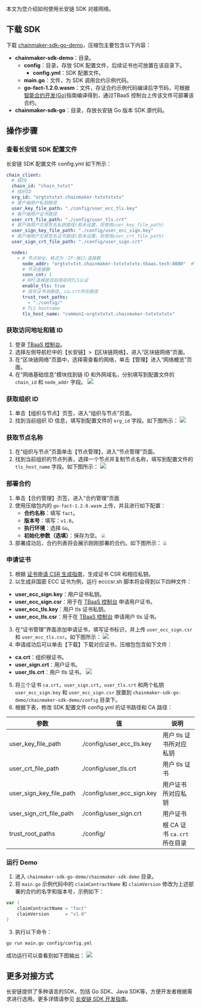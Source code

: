 本文为您介绍如何使用长安链 SDK 对接网络。




## 下载 SDK

下载 [chainmaker-sdk-go-demo](https://tbaasdoc-1259695942.cos.ap-guangzhou.myqcloud.com/chainmaker-sdk-go-demo.zip)，压缩包主要包含以下内容：

- **chainmaker-sdk-demo**：目录。
  - **config**：目录，存放 SDK 配置文件，后续证书也可放置在该目录下。
    - **config.yml**：SDK 配置文件。
  - **main.go**：文件，为 SDK 调用合约示例代码。
  - **go-fact-1.2.0.wasm**：文件，存证合约示例代码编译后字节码，可根据[智能合约开发(Go)](https://cloud.tencent.com/document/product/663/60112)指南编译得到，通过TBaaS 控制台上传该文件可部署该合约。
- **chainmaker-sdk-go**：目录，存放长安链 Go 版本 SDK 源代码。



## 操作步骤


### 查看长安链 SDK 配置文件

长安链 SDK 配置文件 config.yml 如下所示：

```yml
chain_client:
  # 链ID
  chain_id: "chain_txtxt"
  # 组织ID
  org_id: "orgtxtxtxt.chainmaker-txtxtxtxtx"
  # 客户端用户私钥路径
  user_key_file_path: "./config/user_ecc_tls.key"
  # 客户端用户证书路径
  user_crt_file_path: "./config/user_tls.crt"
  # 客户端用户交易签名私钥路径(若未设置，将使用user_key_file_path)
  user_sign_key_file_path: "./config/user_ecc_sign.key"
  # 客户端用户交易签名证书路径(若未设置，将使用user_crt_file_path)
  user_sign_crt_file_path: "./config/user_sign.crt"

  nodes:
    - # 节点地址，格式为：IP:端口:连接数
      node_addr: "orgtxtxtxt.chainmaker-txtxtxtxtx.tbaas.tech:8080"  #"外网域名:端口"
      # 节点连接数
      conn_cnt: 1
      # RPC连接是否启用双向TLS认证
      enable_tls: true
      # 信任证书池路径, ca.crt所在路径
      trust_root_paths:
        - "./config/"
      # TLS hostname
      tls_host_name: "common1-orgtxtxtxt.chainmaker-txtxtxtxtx"
```

### 获取访问地址和链 ID

1. 登录 [TBaaS 控制台](https://console.cloud.tencent.com/tbaas/overview)。
2. 选择左侧导航栏中的【长安链】>【区块链网络】，进入“区块链网络”页面。
3. 在“区块链网络”页面中，选择需查看的网络，单击【管理】进入“网络概览”页面。
4. 在“网络基础信息”模块找到链 ID 和外网域名，分别填写到配置文件的 `chain_id` 和 `node_addr` 字段。
   <img src="https://main.qcloudimg.com/raw/7eb254ab8e889e163c8fb5bf681c86a4.png">


### 获取组织 ID

1. 单击【组织与节点】页签，进入“组织与节点”页面。
2. 找到当前组织 ID 信息，填写到配置文件的 `org_id` 字段。如下图所示：
   ![](https://main.qcloudimg.com/raw/8f0ab0369019b96e64db29efd2e72ac4.png)


### 获取节点名称

1. 在“组织与节点”页面单击【节点管理】，进入“节点管理”页面。
2. 找到当前组织的节点列表，选择一个节点并复制节点名称，填写到配置文件的 `tls_host_name` 字段。如下图所示：
   ![](https://main.qcloudimg.com/raw/930294344d259011819adfab7dc9db3f.png)


### 部署合约

1. 单击【合约管理】页签，进入“合约管理”页面
2. 使用压缩包内的 `go-fact-1.2.0.wasm` 上传，并且进行如下配置：
   - **合约名称**：填写 `fact`。
   - **版本号**：填写：`v1.0`。
   - **执行环境**：选择 `Go`。
   - **初始化参数（选填）**：保存为空。
     <img src="https://main.qcloudimg.com/raw/2d6651004a61dcb4dcd03133bf2a12c0.png" style="zoom: 60%;" />
3. 部署成功后，合约列表将会展示刚刚部署的合约。如下图所示：
   <img src="https://main.qcloudimg.com/raw/36139a20c5410526c643bc79c8e84092.png" style="zoom: 60%;" />


### 申请证书

1. 根据 [证书申请 CSR 生成指南](https://cloud.tencent.com/document/product/663/60114)，生成证书 CSR 和相应私钥。
2. 以生成非国密 ECC 证书为例，运行 ecccsr.sh 脚本将会得到以下四种文件：

 - **user_ecc_sign.key**：用户证书私钥。
 - **user_ecc_sign.csr**：用于在 [TBaaS 控制台](https://console.cloud.tencent.com/tbaas/overview) 申请用户证书。
 - **user_ecc_tls.key**：用户 tls 证书私钥。
 - **user_ecc_tls.csr**：用于在 [TBaaS 控制台](https://console.cloud.tencent.com/tbaas/overview) 申请用户 tls 证书。

3. 在“证书管理”界面添加申请证书，填写证书标识，并上传 `user_ecc_sign.csr` 和 `user_ecc_tls.csr`。如下图所示：
   ![](https://main.qcloudimg.com/raw/cc4ad0d188524a6a6bc6fcdc161d2dd6.png)
4. 申请成功后可以单击【下载】下载对应证书，压缩包包含如下文件：

 - **ca.crt**：组织根证书。
 - **user_sign.crt**：用户证书。
 - **user_tls.crt**：用户 tls 证书。
   <img src="https://main.qcloudimg.com/raw/6e0bf44f12f26a16fc5a0dab3d483881.png"/>

5. 将三个证书 `ca.crt`，`user_sign.crt`，`user_tls.crt` 和两个私钥 `user_ecc_sign.key` 和 `user_ecc_sign.csr` 放置到 `chainmaker-sdk-go-demo/chainmaker-sdk-demo/config` 目录下。
6. 根据下表，修改 SDK 配置文件 config.yml 的证书路径和 CA 路径：

<table>
<thead>
<tr>
<th>参数</th>
<th>值</th>
<th>说明</th>
</tr>
</thead>
<tbody><tr>
<td>user_key_file_path</td>
<td>./config/user_ecc_tls.key</td>
<td>用户 tls 证书所对应私钥</td>
</tr>
<tr>
<td>user_crt_file_path</td>
<td>./config/user_tls.crt</td>
<td>用户 tls 证书</td>
</tr>
<tr>
<td>user_sign_key_file_path</td>
<td>./config/user_ecc_sign.key</td>
<td>用户证书所对应私钥</td>
</tr>
<tr>
<td>user_sign_crt_file_path</td>
<td>./config/user_sign.crt</td>
<td>用户证书</td>
</tr>
<tr>
<td>trust_root_paths</td>
<td>./config/</td>
<td>根 CA 证书 <code>ca.crt</code> 所在目录</td>
</tr>
</tbody></table>




### 运行 Demo

1. 进入 `chainmaker-sdk-go-demo/chainmaker-sdk-demo` 目录。
2. 将 `main.go` 示例代码中的 `claimContractName` 和 `claimVersion` 修改为上述部署的合约的名字和版本号，示例如下：

```go
var (
	claimContractName = "fact"
	claimVersion      = "v1.0"
)
```

3. 执行以下命令：

```sh
go run main.go config/config.yml
```

成功运行可以查看到如下图输出：
<img src="https://main.qcloudimg.com/raw/4a7b27e80503e68a117c3944aa58f4c0.png" />



## 更多对接方式

长安链提供了多种语言的SDK，包括 Go SDK、Java SDK等，方便开发者根据需求进行选用。更多详情请参见 [长安链 SDK 开发指南](https://docs.chainmaker.org.cn/dev/SDK.html)。

